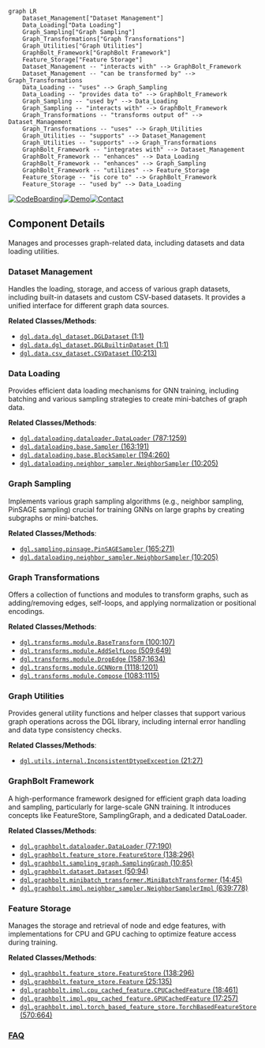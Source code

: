```mermaid
graph LR
    Dataset_Management["Dataset Management"]
    Data_Loading["Data Loading"]
    Graph_Sampling["Graph Sampling"]
    Graph_Transformations["Graph Transformations"]
    Graph_Utilities["Graph Utilities"]
    GraphBolt_Framework["GraphBolt Framework"]
    Feature_Storage["Feature Storage"]
    Dataset_Management -- "interacts with" --> GraphBolt_Framework
    Dataset_Management -- "can be transformed by" --> Graph_Transformations
    Data_Loading -- "uses" --> Graph_Sampling
    Data_Loading -- "provides data to" --> GraphBolt_Framework
    Graph_Sampling -- "used by" --> Data_Loading
    Graph_Sampling -- "interacts with" --> GraphBolt_Framework
    Graph_Transformations -- "transforms output of" --> Dataset_Management
    Graph_Transformations -- "uses" --> Graph_Utilities
    Graph_Utilities -- "supports" --> Dataset_Management
    Graph_Utilities -- "supports" --> Graph_Transformations
    GraphBolt_Framework -- "integrates with" --> Dataset_Management
    GraphBolt_Framework -- "enhances" --> Data_Loading
    GraphBolt_Framework -- "enhances" --> Graph_Sampling
    GraphBolt_Framework -- "utilizes" --> Feature_Storage
    Feature_Storage -- "is core to" --> GraphBolt_Framework
    Feature_Storage -- "used by" --> Data_Loading
```
[![CodeBoarding](https://img.shields.io/badge/Generated%20by-CodeBoarding-9cf?style=flat-square)](https://github.com/CodeBoarding/GeneratedOnBoardings)[![Demo](https://img.shields.io/badge/Try%20our-Demo-blue?style=flat-square)](https://www.codeboarding.org/demo)[![Contact](https://img.shields.io/badge/Contact%20us%20-%20contact@codeboarding.org-lightgrey?style=flat-square)](mailto:contact@codeboarding.org)

## Component Details

Manages and processes graph-related data, including datasets and data loading utilities.

### Dataset Management
Handles the loading, storage, and access of various graph datasets, including built-in datasets and custom CSV-based datasets. It provides a unified interface for different graph data sources.


**Related Classes/Methods**:

- <a href="https://github.com/dmlc/dgl/blob/master/python/dgl/data/dgl_dataset.py#L1-L1" target="_blank" rel="noopener noreferrer">`dgl.data.dgl_dataset.DGLDataset` (1:1)</a>
- <a href="https://github.com/dmlc/dgl/blob/master/python/dgl/data/dgl_dataset.py#L1-L1" target="_blank" rel="noopener noreferrer">`dgl.data.dgl_dataset.DGLBuiltinDataset` (1:1)</a>
- <a href="https://github.com/dmlc/dgl/blob/master/python/dgl/data/csv_dataset.py#L10-L213" target="_blank" rel="noopener noreferrer">`dgl.data.csv_dataset.CSVDataset` (10:213)</a>


### Data Loading
Provides efficient data loading mechanisms for GNN training, including batching and various sampling strategies to create mini-batches of graph data.


**Related Classes/Methods**:

- <a href="https://github.com/dmlc/dgl/blob/master/python/dgl/dataloading/dataloader.py#L787-L1259" target="_blank" rel="noopener noreferrer">`dgl.dataloading.dataloader.DataLoader` (787:1259)</a>
- <a href="https://github.com/dmlc/dgl/blob/master/python/dgl/dataloading/base.py#L163-L191" target="_blank" rel="noopener noreferrer">`dgl.dataloading.base.Sampler` (163:191)</a>
- <a href="https://github.com/dmlc/dgl/blob/master/python/dgl/dataloading/base.py#L194-L260" target="_blank" rel="noopener noreferrer">`dgl.dataloading.base.BlockSampler` (194:260)</a>
- <a href="https://github.com/dmlc/dgl/blob/master/python/dgl/dataloading/neighbor_sampler.py#L10-L205" target="_blank" rel="noopener noreferrer">`dgl.dataloading.neighbor_sampler.NeighborSampler` (10:205)</a>


### Graph Sampling
Implements various graph sampling algorithms (e.g., neighbor sampling, PinSAGE sampling) crucial for training GNNs on large graphs by creating subgraphs or mini-batches.


**Related Classes/Methods**:

- <a href="https://github.com/dmlc/dgl/blob/master/python/dgl/sampling/pinsage.py#L165-L271" target="_blank" rel="noopener noreferrer">`dgl.sampling.pinsage.PinSAGESampler` (165:271)</a>
- <a href="https://github.com/dmlc/dgl/blob/master/python/dgl/dataloading/neighbor_sampler.py#L10-L205" target="_blank" rel="noopener noreferrer">`dgl.dataloading.neighbor_sampler.NeighborSampler` (10:205)</a>


### Graph Transformations
Offers a collection of functions and modules to transform graphs, such as adding/removing edges, self-loops, and applying normalization or positional encodings.


**Related Classes/Methods**:

- <a href="https://github.com/dmlc/dgl/blob/master/python/dgl/transforms/module.py#L100-L107" target="_blank" rel="noopener noreferrer">`dgl.transforms.module.BaseTransform` (100:107)</a>
- <a href="https://github.com/dmlc/dgl/blob/master/python/dgl/transforms/module.py#L509-L649" target="_blank" rel="noopener noreferrer">`dgl.transforms.module.AddSelfLoop` (509:649)</a>
- <a href="https://github.com/dmlc/dgl/blob/master/python/dgl/transforms/module.py#L1587-L1634" target="_blank" rel="noopener noreferrer">`dgl.transforms.module.DropEdge` (1587:1634)</a>
- <a href="https://github.com/dmlc/dgl/blob/master/python/dgl/transforms/module.py#L1118-L1201" target="_blank" rel="noopener noreferrer">`dgl.transforms.module.GCNNorm` (1118:1201)</a>
- <a href="https://github.com/dmlc/dgl/blob/master/python/dgl/transforms/module.py#L1083-L1115" target="_blank" rel="noopener noreferrer">`dgl.transforms.module.Compose` (1083:1115)</a>


### Graph Utilities
Provides general utility functions and helper classes that support various graph operations across the DGL library, including internal error handling and data type consistency checks.


**Related Classes/Methods**:

- <a href="https://github.com/dmlc/dgl/blob/master/python/dgl/utils/internal.py#L21-L27" target="_blank" rel="noopener noreferrer">`dgl.utils.internal.InconsistentDtypeException` (21:27)</a>


### GraphBolt Framework
A high-performance framework designed for efficient graph data loading and sampling, particularly for large-scale GNN training. It introduces concepts like FeatureStore, SamplingGraph, and a dedicated DataLoader.


**Related Classes/Methods**:

- <a href="https://github.com/dmlc/dgl/blob/master/python/dgl/graphbolt/dataloader.py#L77-L190" target="_blank" rel="noopener noreferrer">`dgl.graphbolt.dataloader.DataLoader` (77:190)</a>
- <a href="https://github.com/dmlc/dgl/blob/master/python/dgl/graphbolt/feature_store.py#L138-L296" target="_blank" rel="noopener noreferrer">`dgl.graphbolt.feature_store.FeatureStore` (138:296)</a>
- <a href="https://github.com/dmlc/dgl/blob/master/python/dgl/graphbolt/sampling_graph.py#L10-L85" target="_blank" rel="noopener noreferrer">`dgl.graphbolt.sampling_graph.SamplingGraph` (10:85)</a>
- <a href="https://github.com/dmlc/dgl/blob/master/python/dgl/graphbolt/dataset.py#L50-L94" target="_blank" rel="noopener noreferrer">`dgl.graphbolt.dataset.Dataset` (50:94)</a>
- <a href="https://github.com/dmlc/dgl/blob/master/python/dgl/graphbolt/minibatch_transformer.py#L14-L45" target="_blank" rel="noopener noreferrer">`dgl.graphbolt.minibatch_transformer.MiniBatchTransformer` (14:45)</a>
- <a href="https://github.com/dmlc/dgl/blob/master/python/dgl/graphbolt/impl/neighbor_sampler.py#L639-L778" target="_blank" rel="noopener noreferrer">`dgl.graphbolt.impl.neighbor_sampler.NeighborSamplerImpl` (639:778)</a>


### Feature Storage
Manages the storage and retrieval of node and edge features, with implementations for CPU and GPU caching to optimize feature access during training.


**Related Classes/Methods**:

- <a href="https://github.com/dmlc/dgl/blob/master/python/dgl/graphbolt/feature_store.py#L138-L296" target="_blank" rel="noopener noreferrer">`dgl.graphbolt.feature_store.FeatureStore` (138:296)</a>
- <a href="https://github.com/dmlc/dgl/blob/master/python/dgl/graphbolt/feature_store.py#L25-L135" target="_blank" rel="noopener noreferrer">`dgl.graphbolt.feature_store.Feature` (25:135)</a>
- <a href="https://github.com/dmlc/dgl/blob/master/python/dgl/graphbolt/impl/cpu_cached_feature.py#L18-L461" target="_blank" rel="noopener noreferrer">`dgl.graphbolt.impl.cpu_cached_feature.CPUCachedFeature` (18:461)</a>
- <a href="https://github.com/dmlc/dgl/blob/master/python/dgl/graphbolt/impl/gpu_cached_feature.py#L17-L257" target="_blank" rel="noopener noreferrer">`dgl.graphbolt.impl.gpu_cached_feature.GPUCachedFeature` (17:257)</a>
- <a href="https://github.com/dmlc/dgl/blob/master/python/dgl/graphbolt/impl/torch_based_feature_store.py#L570-L664" target="_blank" rel="noopener noreferrer">`dgl.graphbolt.impl.torch_based_feature_store.TorchBasedFeatureStore` (570:664)</a>




### [FAQ](https://github.com/CodeBoarding/GeneratedOnBoardings/tree/main?tab=readme-ov-file#faq)